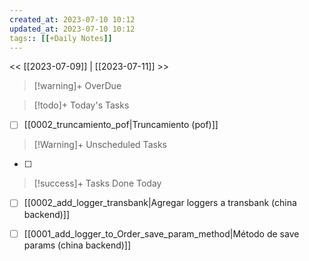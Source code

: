 ```yaml
---
created_at: 2023-07-10 10:12
updated_at: 2023-07-10 10:12
tags:: [[+Daily Notes]]
---
```


<< [[2023-07-09]] | [[2023-07-11]] >>

> [!warning]+ OverDue


> [!todo]+ Today's Tasks
- [ ] [[0002_truncamiento_pof|Truncamiento (pof)]]

> [!Warning]+ Unscheduled Tasks
- [ ] 

> [!success]+ Tasks Done Today
- [ ] [[0002_add_logger_transbank|Agregar loggers a transbank (china backend)]]
- [ ] [[0001_add_logger_to_Order_save_param_method|Método de save params (china backend)]]

